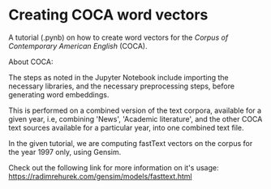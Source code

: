 # Creating COCA word vectors

A tutorial (.pynb) on how to create word vectors for the *Corpus of Contemporary American English* (COCA).

About COCA:

The steps as noted in the Jupyter Notebook include importing the necessary libraries, and the necessary preprocessing steps, before generating word embeddings.

This is performed on a combined version of the text corpora, available for a given year, i.e, combining 'News', 'Academic literature', and the other COCA text sources available for a particular year, into one combined text file.

In the given tutorial, we are computing fastText vectors on the corpus for the year 1997 only, using Gensim.

Check out the following link for more information on it's usage: https://radimrehurek.com/gensim/models/fasttext.html
